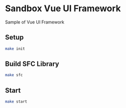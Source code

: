 # Sandbox Vue UI Framework

Sample of Vue UI Framework

## Setup

```bash
make init
```

## Build SFC Library

```bash
make sfc
```

## Start

```bash
make start
```
